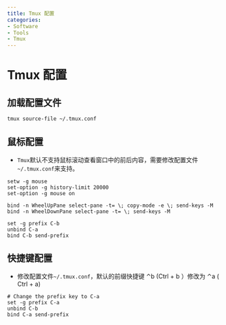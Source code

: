 ```yaml
---
title: Tmux 配置
categories:
- Software
- Tools
- Tmux
---
```

# Tmux 配置

## 加载配置文件

```bash
tmux source-file ~/.tmux.conf
```

## 鼠标配置

- `Tmux`默认不支持鼠标滚动查看窗口中的前后内容，需要修改配置文件`~/.tmux.conf`来支持。

```shell
setw -g mouse
set-option -g history-limit 20000
set-option -g mouse on

bind -n WheelUpPane select-pane -t= \; copy-mode -e \; send-keys -M
bind -n WheelDownPane select-pane -t= \; send-keys -M

set -g prefix C-b
unbind C-a
bind C-b send-prefix
```

## 快捷键配置

- 修改配置文件`~/.tmux.conf`，默认的前缀快捷键 ⌃b (Ctrl + b ）修改为 ⌃a ( Ctrl + a)

```shell
# Change the prefix key to C-a
set -g prefix C-a
unbind C-b
bind C-a send-prefix
```

